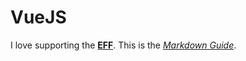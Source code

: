 # VueJS

I love supporting the **[EFF](https://eff.org)**.
This is the *[Markdown Guide](https://www.markdownguide.org)*.

